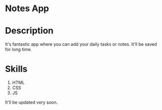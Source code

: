 # Notes App

# Description
It's fantastic app where you can add your daily tasks or notes. It'll be saved for long time.

# Skills
1. HTML
2. CSS
3. JS

It'll be updated very soon.
